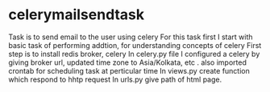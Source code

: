 # celerymailsendtask
Task is to send email to the user using celery
For this task first I start with basic task of performing addtion, for understanding concepts of celery
First step is to install redis broker, celery
In celery.py file I configured a celery by giving broker url, updated time zone to Asia/Kolkata, etc . also imported crontab for scheduling task at perticular time
In views.py create function which respond to hhtp request
In urls.py give path of html page.
